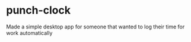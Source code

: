 # punch-clock
Made a simple desktop app for someone that wanted to log their time for work automatically
